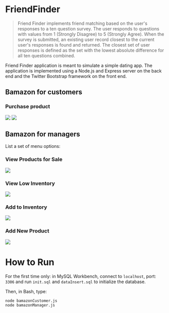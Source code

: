 # FriendFinder

> Friend Finder implements friend matching based on the user's responses to a ten question survey. The user responds to questions with values from 1 (Strongly Disagree) to 5 (Strongly Agree). When the survey is submitted, an existing user record closest to the current user's responses is found and returned. The closest set of user responses is defined as the set with the lowest absolute difference for all ten questions combined.

Friend Finder application is meant to simulate a simple dating app. The application is implemented using a Node.js and Express server on the back end and the Twitter Bootstrap framework on the front end.

## Bamazon for customers
### Purchase product
![](img/purchase.gif)
![](img/purchasefail.gif)

## Bamazon for managers
List a set of menu options:

### View Products for Sale
![](img/view.gif)
### View Low Inventory
![](img/low.gif)
### Add to Inventory
![](img/add.gif)
### Add New Product
![](img/new.gif)


# How to Run
For the first time only: in MySQL Workbench, connect to `localhost`, port: `3306` and run `init.sql` and `dataInsert.sql` to initialize the database.

Then, in Bash, type:
```
node bamazonCustomer.js
node bamazonManager.js
```
